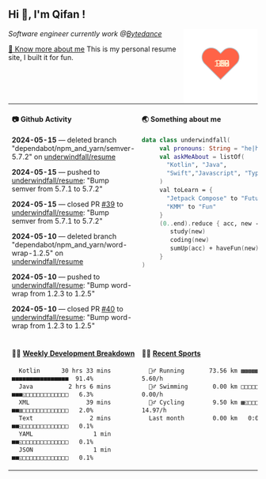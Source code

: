  <h2> Hi 👋, I'm Qifan ! </h2>
 <a href="https://github.com/underwindfall/iBeats"><img align="right" width="150px" src="https://raw.githubusercontent.com/underwindfall/iBeats/main/files/heart.svg"/></a>
 <p><em>Software engineer currently work @<a href="https://www.bytedance.com/en/">Bytedance</a></em></p>
 <p><a href="https://qifanyang.com/resume" target="_blank"> 🔭 Know more about me</a> This is my personal resume site, I built it for fun.</p>
 <table width="960px"><tr><td valign="top" width="50%">

  #### 📷 Github Activity
  <!-- githubActivity starts -->
**2024-05-15** — deleted branch "dependabot/npm_and_yarn/semver-5.7.2" on [underwindfall/resume](https://api.github.com/repos/underwindfall/resume)

**2024-05-15** — pushed to [underwindfall/resume](https://api.github.com/repos/underwindfall/resume): "Bump semver from 5.7.1 to 5.7.2"

**2024-05-15** — closed PR [#39](https://api.github.com/repos/underwindfall/resume/pulls/39) to [underwindfall/resume](https://api.github.com/repos/underwindfall/resume): "Bump semver from 5.7.1 to 5.7.2"

**2024-05-10** — deleted branch "dependabot/npm_and_yarn/word-wrap-1.2.5" on [underwindfall/resume](https://api.github.com/repos/underwindfall/resume)

**2024-05-10** — pushed to [underwindfall/resume](https://api.github.com/repos/underwindfall/resume): "Bump word-wrap from 1.2.3 to 1.2.5"

**2024-05-10** — closed PR [#40](https://api.github.com/repos/underwindfall/resume/pulls/40) to [underwindfall/resume](https://api.github.com/repos/underwindfall/resume): "Bump word-wrap from 1.2.3 to 1.2.5"
  <!-- githubActivity ends -->
  </td><td valign="top" width="50%">

  #### 🌏 Something about me
  <!-- profile starts -->
  ```kotlin
  data class underwindfall(
       val pronouns: String = "he|him",
       val askMeAbout = listOf(
         "Kotlin", "Java",
         "Swift","Javascript", "Typescript"
       )
       val toLearn = {
         "Jetpack Compose" to "Future",
         "KMM" to "Fun"
       }
       (0..end).reduce { acc, new ->
          study(new)
          coding(new)
          sumUp(acc) + haveFun(new)
       }
  )
  ```
  <!-- profile ends -->
  </td></tr><tr><td valign="top" width="50%">
  
  #### 🏊‍♂️ <a href="https://gist.github.com/underwindfall/377ee88ba1fabd1e93516e48ca9c61eb" target="_blank">Weekly Development Breakdown</a>
   <!-- codeTime starts -->
   ```text
     Kotlin      30 hrs 33 mins  ■■■■■■■■■■■■■■■■  91.4%
     Java          2 hrs 6 mins  ■■■◱□□□□□□□□□□□□   6.3%
     XML                39 mins  ■■▥□□□□□□□□□□□□□   2.0%
     Text                2 mins  ■■◱□□□□□□□□□□□□□   0.1%
     YAML                 1 min  ■■◱□□□□□□□□□□□□□   0.1%
     JSON                 1 min  ■■◱□□□□□□□□□□□□□   0.1%
   ```
   <!-- codeTime starts -->
   </td>
   <td valign="top" width="50%">

   #### 🤾‍♂️ <a href="https://gist.github.com/underwindfall/76198d6f6918f9f94d022c8ad881f98b" target="_blank">Recent Sports</a>

   <!-- Sports starts -->
   ```text
     ‍🏃‍♂️ Running       73.56 km ▩▩▩▩▩▩▩▩▩▩▨□  5.60/h
     🏊‍♂️ Swimming       0.00 km □□□□□□□□□□□□  0.00/h
     🚴‍♂️ Cycling        9.50 km ▩◱□□□□□□□□□□ 14.97/h
     Last month        0.00 km   0:0h
   ```
   <!-- Sports ends -->
   </td></tr></table>
